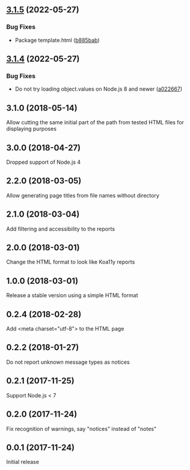 ## [3.1.5](https://github.com/prantlf/grunt-html-html-reporter/compare/v3.1.4...v3.1.5) (2022-05-27)


### Bug Fixes

* Package template.html ([b885bab](https://github.com/prantlf/grunt-html-html-reporter/commit/b885bab18a86f42b08478a8fa951b3ffb8b22412))

## [3.1.4](https://github.com/prantlf/grunt-html-html-reporter/compare/v3.1.3...v3.1.4) (2022-05-27)


### Bug Fixes

* Do not try loading object.values on Node.js 8 and newer ([a022667](https://github.com/prantlf/grunt-html-html-reporter/commit/a0226673bf629db2227ace419c0a8ca1fae11bb5))

## 3.1.0 (2018-05-14)

Allow cutting the same initial part of the path from tested HTML files for displaying purposes

## 3.0.0 (2018-04-27)

Dropped support of Node.js 4

## 2.2.0 (2018-03-05)

Allow generating page titles from file names without directory

## 2.1.0 (2018-03-04)

Add filtering and accessibility to the reports

## 2.0.0 (2018-03-01)

Change the HTML format to look like Koa11y reports

## 1.0.0 (2018-03-01)

Release a stable version using a simple HTML format

## 0.2.4 (2018-02-28)

Add \<meta charset="utf-8"\> to the HTML page

## 0.2.2 (2018-01-27)

Do not report unknown message types as notices

## 0.2.1 (2017-11-25)

Support Node.js < 7

## 0.2.0 (2017-11-24)

Fix recognition of warnings, say "notices" instead of "notes"

## 0.0.1 (2017-11-24)

Initial release
